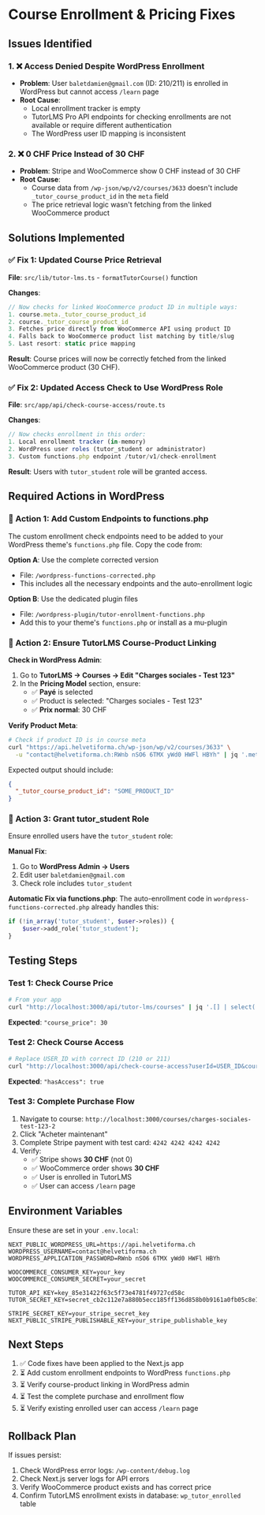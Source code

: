 # Course Enrollment & Pricing Fixes

## Issues Identified

### 1. ❌ Access Denied Despite WordPress Enrollment
- **Problem**: User `baletdamien@gmail.com` (ID: 210/211) is enrolled in WordPress but cannot access `/learn` page
- **Root Cause**: 
  - Local enrollment tracker is empty
  - TutorLMS Pro API endpoints for checking enrollments are not available or require different authentication
  - The WordPress user ID mapping is inconsistent

### 2. ❌ 0 CHF Price Instead of 30 CHF
- **Problem**: Stripe and WooCommerce show 0 CHF instead of 30 CHF
- **Root Cause**: 
  - Course data from `/wp-json/wp/v2/courses/3633` doesn't include `_tutor_course_product_id` in the `meta` field
  - The price retrieval logic wasn't fetching from the linked WooCommerce product

## Solutions Implemented

### ✅ Fix 1: Updated Course Price Retrieval
**File**: `src/lib/tutor-lms.ts` - `formatTutorCourse()` function

**Changes**:
```typescript
// Now checks for linked WooCommerce product ID in multiple ways:
1. course.meta._tutor_course_product_id
2. course._tutor_course_product_id
3. Fetches price directly from WooCommerce API using product ID
4. Falls back to WooCommerce product list matching by title/slug
5. Last resort: static price mapping
```

**Result**: Course prices will now be correctly fetched from the linked WooCommerce product (30 CHF).

### ✅ Fix 2: Updated Access Check to Use WordPress Role
**File**: `src/app/api/check-course-access/route.ts`

**Changes**:
```typescript
// Now checks enrollment in this order:
1. Local enrollment tracker (in-memory)
2. WordPress user roles (tutor_student or administrator)
3. Custom functions.php endpoint /tutor/v1/check-enrollment
```

**Result**: Users with `tutor_student` role will be granted access.

## Required Actions in WordPress

### 🔧 Action 1: Add Custom Endpoints to functions.php

The custom enrollment check endpoints need to be added to your WordPress theme's `functions.php` file. Copy the code from:

**Option A**: Use the complete corrected version
- File: `/wordpress-functions-corrected.php`
- This includes all the necessary endpoints and the auto-enrollment logic

**Option B**: Use the dedicated plugin files
- File: `/wordpress-plugin/tutor-enrollment-functions.php`
- Add this to your theme's `functions.php` or install as a mu-plugin

### 🔧 Action 2: Ensure TutorLMS Course-Product Linking

**Check in WordPress Admin**:
1. Go to **TutorLMS → Courses → Edit "Charges sociales - Test 123"**
2. In the **Pricing Model** section, ensure:
   - ✅ **Payé** is selected
   - ✅ Product is selected: "Charges sociales - Test 123"
   - ✅ **Prix normal**: 30 CHF

**Verify Product Meta**:
```bash
# Check if product ID is in course meta
curl "https://api.helvetiforma.ch/wp-json/wp/v2/courses/3633" \
  -u "contact@helvetiforma.ch:RWnb nSO6 6TMX yWd0 HWFl HBYh" | jq '.meta'
```

Expected output should include:
```json
{
  "_tutor_course_product_id": "SOME_PRODUCT_ID"
}
```

### 🔧 Action 3: Grant tutor_student Role

Ensure enrolled users have the `tutor_student` role:

**Manual Fix**:
1. Go to **WordPress Admin → Users**
2. Edit user `baletdamien@gmail.com`
3. Check role includes `tutor_student`

**Automatic Fix via functions.php**:
The auto-enrollment code in `wordpress-functions-corrected.php` already handles this:
```php
if (!in_array('tutor_student', $user->roles)) {
    $user->add_role('tutor_student');
}
```

## Testing Steps

### Test 1: Check Course Price
```bash
# From your app
curl "http://localhost:3000/api/tutor-lms/courses" | jq '.[] | select(.slug == "charges-sociales-test-123-2") | {title, course_price}'
```

**Expected**: `"course_price": 30`

### Test 2: Check Course Access
```bash
# Replace USER_ID with correct ID (210 or 211)
curl "http://localhost:3000/api/check-course-access?userId=USER_ID&courseId=3633" | jq '.'
```

**Expected**: `"hasAccess": true`

### Test 3: Complete Purchase Flow
1. Navigate to course: `http://localhost:3000/courses/charges-sociales-test-123-2`
2. Click "Acheter maintenant"
3. Complete Stripe payment with test card: `4242 4242 4242 4242`
4. Verify:
   - ✅ Stripe shows **30 CHF** (not 0)
   - ✅ WooCommerce order shows **30 CHF**
   - ✅ User is enrolled in TutorLMS
   - ✅ User can access `/learn` page

## Environment Variables

Ensure these are set in your `.env.local`:

```env
NEXT_PUBLIC_WORDPRESS_URL=https://api.helvetiforma.ch
WORDPRESS_USERNAME=contact@helvetiforma.ch
WORDPRESS_APPLICATION_PASSWORD=RWnb nSO6 6TMX yWd0 HWFl HBYh

WOOCOMMERCE_CONSUMER_KEY=your_key
WOOCOMMERCE_CONSUMER_SECRET=your_secret

TUTOR_API_KEY=key_85e31422f63c5f73e4781f49727cd58c
TUTOR_SECRET_KEY=secret_cb2c112e7a880b5ecc185ff136d858b0b9161a0fb05c8e1eb2a73eed3d09e073

STRIPE_SECRET_KEY=your_stripe_secret_key
NEXT_PUBLIC_STRIPE_PUBLISHABLE_KEY=your_stripe_publishable_key
```

## Next Steps

1. ✅ Code fixes have been applied to the Next.js app
2. ⏳ Add custom enrollment endpoints to WordPress `functions.php`
3. ⏳ Verify course-product linking in WordPress admin
4. ⏳ Test the complete purchase and enrollment flow
5. ⏳ Verify existing enrolled user can access `/learn` page

## Rollback Plan

If issues persist:
1. Check WordPress error logs: `/wp-content/debug.log`
2. Check Next.js server logs for API errors
3. Verify WooCommerce product exists and has correct price
4. Confirm TutorLMS enrollment exists in database: `wp_tutor_enrolled` table
